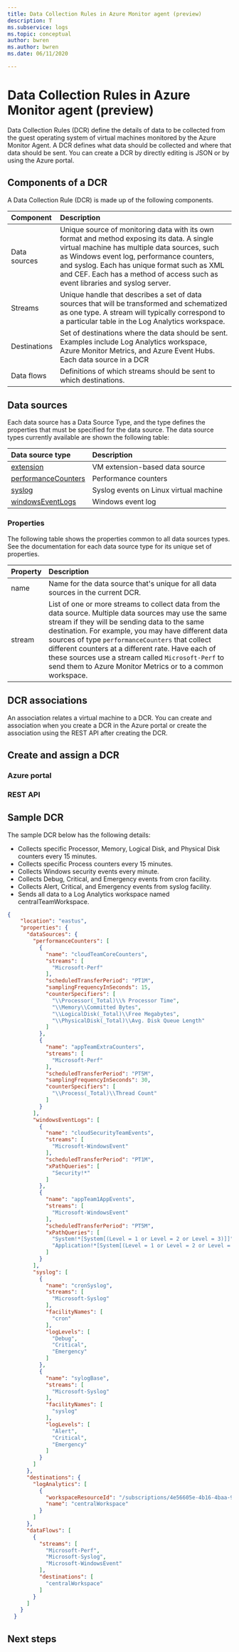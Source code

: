 ```yaml
---
title: Data Collection Rules in Azure Monitor agent (preview)
description: T
ms.subservice: logs
ms.topic: conceptual
author: bwren
ms.author: bwren
ms.date: 06/11/2020

---
```


# Data Collection Rules in Azure Monitor agent (preview)
Data Collection Rules (DCR) define the details of data to be collected from the guest operating system of virtual machines monitored by the Azure Monitor Agent. A DCR defines what data should be collected and where that data should be sent. You can create a DCR by directly editing is JSON or by using the Azure portal.

## Components of a DCR

A Data Collection Rule (DCR) is made up of the following components.

| Component | Description |
|:---|:---|
| Data sources | Unique source of monitoring data with its own format and method exposing its data. A single virtual machine has multiple data sources, such as Windows event log, performance counters, and syslog. Each has unique format such as XML and CEF. Each has a method of access such as event libraries and syslog server. |
| Streams | Unique handle that describes a set of data sources that will be transformed and schematized as one type. A stream will typically correspond to a particular table in the Log Analytics workspace. |
| Destinations | Set of destinations where the data should be sent. Examples include Log Analytics workspace, Azure Monitor Metrics, and Azure Event Hubs. Each data source in a DCR  | 
| Data flows | Definitions of which streams should be sent to which destinations. | 


## Data sources
Each data source has a Data Source Type, and the type defines the properties that must be specified for the data source. The data source types currently available are shown the following table:

| Data source type | Description | 
|:---|:---|
| [extension](https://review.docs.microsoft.com/en-us/rest/api/documentation-preview/datacollectionrules/datacollectionrules_create?view=azure-rest-preview&branch=openapiHub_production_ad39a35d2f16#extensiondatasource) | VM extension-based data source |
| [performanceCounters](https://review.docs.microsoft.com/en-us/rest/api/documentation-preview/datacollectionrules/datacollectionrules_create?view=azure-rest-preview&branch=openapiHub_production_ad39a35d2f16#perfcounterdatasource) | Performance counters |
| [syslog](https://review.docs.microsoft.com/en-us/rest/api/documentation-preview/datacollectionrules/datacollectionrules_create?view=azure-rest-preview&branch=openapiHub_production_ad39a35d2f16#syslogdatasource) | Syslog events on Linux virtual machine |
| [windowsEventLogs](https://review.docs.microsoft.com/en-us/rest/api/documentation-preview/datacollectionrules/datacollectionrules_create?view=azure-rest-preview&branch=openapiHub_production_ad39a35d2f16#syslogdatasource) | Windows event log |


### Properties
The following table shows the properties common to all data sources types. See the documentation for each data source type for its unique set of properties.

| Property | Description |
|:---|:---|
| name   | Name for the data source that's unique for all data sources in the current DCR. |
| stream | List of one or more streams to collect data from the data source. Multiple data sources may use the same stream if they will be sending data to the same destination. For example, you may have different data sources of type `performanceCounters` that collect different counters at a different rate. Have each of these sources use a stream called `Microsoft-Perf` to send them to Azure Monitor Metrics or to a common workspace. |

## DCR associations
An association relates a virtual machine to a DCR. You can create and association when you create a DCR in the Azure portal or create the association using the REST API after creating the DCR.

## Create and assign a DCR

### Azure portal

### REST API



## Sample DCR
The sample DCR below has the following details:

- Collects specific Processor, Memory, Logical Disk, and Physical Disk counters every 15 minutes.
- Collects specific Process counters every 15 minutes.
- Collects Windows security events every minute.
- Collects Debug, Critical, and Emergency events from cron facility.
- Collects Alert, Critical, and Emergency events from syslog facility.
- Sends all data to a Log Analytics workspace named centralTeamWorkspace.

```json
{
    "location": "eastus",
    "properties": {
      "dataSources": {
        "performanceCounters": [
          {
            "name": "cloudTeamCoreCounters",
            "streams": [
              "Microsoft-Perf"
            ],
            "scheduledTransferPeriod": "PT1M",
            "samplingFrequencyInSeconds": 15,
            "counterSpecifiers": [
              "\\Processor(_Total)\\% Processor Time",
              "\\Memory\\Committed Bytes",
              "\\LogicalDisk(_Total)\\Free Megabytes",
              "\\PhysicalDisk(_Total)\\Avg. Disk Queue Length"
            ]
          },
          {
            "name": "appTeamExtraCounters",
            "streams": [
              "Microsoft-Perf"
            ],
            "scheduledTransferPeriod": "PT5M",
            "samplingFrequencyInSeconds": 30,
            "counterSpecifiers": [
              "\\Process(_Total)\\Thread Count"
            ]
          }
        ],
        "windowsEventLogs": [
          {
            "name": "cloudSecurityTeamEvents",
            "streams": [
              "Microsoft-WindowsEvent"
            ],
            "scheduledTransferPeriod": "PT1M",
            "xPathQueries": [
              "Security!*"
            ]
          },
          {
            "name": "appTeam1AppEvents",
            "streams": [
              "Microsoft-WindowsEvent"
            ],
            "scheduledTransferPeriod": "PT5M",
            "xPathQueries": [
              "System!*[System[(Level = 1 or Level = 2 or Level = 3)]]",
              "Application!*[System[(Level = 1 or Level = 2 or Level = 3)]]"
            ]
          }
        ],
        "syslog": [
          {
            "name": "cronSyslog",
            "streams": [
              "Microsoft-Syslog"
            ],
            "facilityNames": [
              "cron"
            ],
            "logLevels": [
              "Debug",
              "Critical",
              "Emergency"
            ]
          },
          {
            "name": "sylogBase",
            "streams": [
              "Microsoft-Syslog"
            ],
            "facilityNames": [
              "syslog"
            ],
            "logLevels": [
              "Alert",
              "Critical",
              "Emergency"
            ]
          }
        ]
      },
      "destinations": {
        "logAnalytics": [
          {
            "workspaceResourceId": "/subscriptions/4e56605e-4b16-4baa-9358-dbb8d6faedfe/resourceGroups/bw-samples-arm/providers/Microsoft.OperationalInsights/workspaces/bw-arm-01",
            "name": "centralWorkspace"
          }
        ]
      },
      "dataFlows": [
        {
          "streams": [
            "Microsoft-Perf",
            "Microsoft-Syslog",
            "Microsoft-WindowsEvent"
          ],
          "destinations": [
            "centralWorkspace"
          ]
        }
      ]
    }
  }
```


## Next steps


